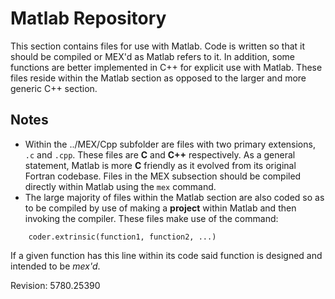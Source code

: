 # Matlab Repository #
This section contains files for use with Matlab. Code is written so that it should be compiled or MEX'd as Matlab refers to it. In addition, some functions are better implemented in C++ for explicit use with Matlab. These files reside within the Matlab section as opposed to the larger and more generic C++ section.

## Notes ##
- Within the ../MEX/Cpp subfolder are files with two primary extensions, `.c` and `.cpp`. These files are **C** and **C++** respectively. As a general statement, Matlab is more **C** friendly as it evolved from its original Fortran codebase. Files in the MEX subsection should be compiled directly within Matlab using the `mex` command.
- The large majority of files within the Matlab section are also coded so as to be compiled by use of making a **project** within Matlab and then invoking the compiler. These files make use of the command:
````
    coder.extrinsic(function1, function2, ...)
````
If a given function has this line within its code said function is designed and intended to be *mex'd*.

Revision: 5780.25390
